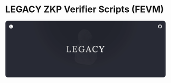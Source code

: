 # LEGACY ZKP Verifier Scripts (FEVM)

![Welcome to the Legacy Github](https://raw.githubusercontent.com/TheLegacyNetwork/.github/main/profile/legacy-github-splash.png)


